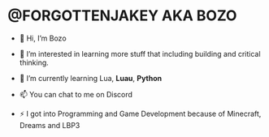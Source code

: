 # @FORGOTTENJAKEY AKA BOZO
- 👋 Hi, I’m Bozo
- 👀 I’m interested in learning more stuff that including building and critical thinking.
- 🌱 I’m currently learning Lua, **Luau**, **Python**
- 📫 You can chat to me on Discord
  
- ⚡ I got into Programming and Game Development because of Minecraft, Dreams and LBP3
